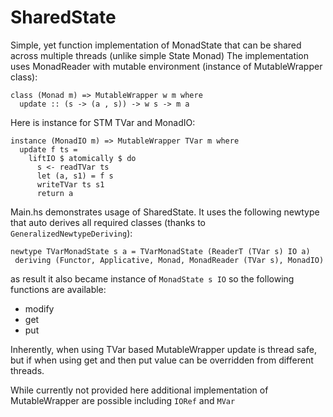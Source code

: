 # SharedState

Simple, yet function implementation of MonadState that can be shared across multiple threads (unlike simple State Monad)
The implementation uses MonadReader with mutable environment (instance of MutableWrapper class):  
```
class (Monad m) => MutableWrapper w m where
  update :: (s -> (a , s)) -> w s -> m a
```

Here is instance for STM TVar and MonadIO:
```
instance (MonadIO m) => MutableWrapper TVar m where
  update f ts =
    liftIO $ atomically $ do
      s <- readTVar ts
      let (a, s1) = f s
      writeTVar ts s1
      return a
```

Main.hs demonstrates usage of SharedState. It uses the following newtype that auto derives all required classes (thanks to `GeneralizedNewtypeDeriving`):
```
newtype TVarMonadState s a = TVarMonadState (ReaderT (TVar s) IO a)
 deriving (Functor, Applicative, Monad, MonadReader (TVar s), MonadIO)
```

as result it also became instance of `MonadState s IO` so the following functions are available:
- modify
- get
- put

Inherently, when using TVar based MutableWrapper update is thread safe, but if when using get and then put value can be overridden from different threads.

While currently not provided here additional implementation of MutableWrapper are possible including `IORef` and `MVar`  
